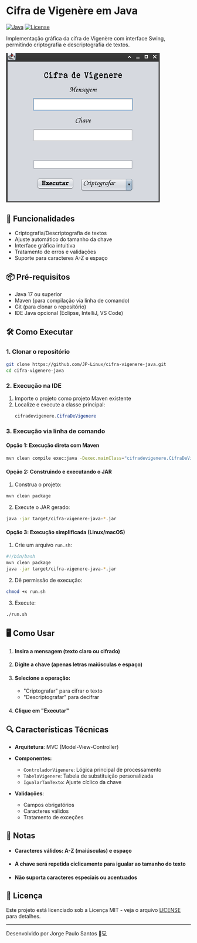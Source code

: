 # Cifra de Vigenère em Java

[![Java](https://img.shields.io/badge/Java-17%2B-blue.svg)](https://java.com)
[![License](https://img.shields.io/badge/License-MIT-green.svg)](https://opensource.org/licenses/MIT)

Implementação gráfica da cifra de Vigenère com interface Swing, permitindo criptografia e descriptografia de textos.

![Interface Vigenere](gif/Vigenere.gif) 

## 🚀 Funcionalidades

- Criptografia/Descriptografia de textos
- Ajuste automático do tamanho da chave
- Interface gráfica intuitiva
- Tratamento de erros e validações
- Suporte para caracteres A-Z e espaço

## 📦 Pré-requisitos

- Java 17 ou superior
- Maven (para compilação via linha de comando)
- Git (para clonar o repositório)
- IDE Java opcional (Eclipse, IntelliJ, VS Code)

## 🛠️ Como Executar

### 1. Clonar o repositório
```bash
git clone https://github.com/JP-Linux/cifra-vigenere-java.git
cd cifra-vigenere-java
```

### 2. Execução na IDE
1. Importe o projeto como projeto Maven existente
2. Localize e execute a classe principal:
   ```java
   cifradevigenere.CifraDeVigenere
   ```

### 3. Execução via linha de comando

#### Opção 1: Execução direta com Maven
```sh
mvn clean compile exec:java -Dexec.mainClass="cifradevigenere.CifraDeVigenere"
```

#### Opção 2: Construindo e executando o JAR
1. Construa o projeto:
```sh
mvn clean package
```

2. Execute o JAR gerado:
```sh
java -jar target/cifra-vigenere-java-*.jar
```

#### Opção 3: Execução simplificada (Linux/macOS)
1. Crie um arquivo `run.sh`:
```bash
#!/bin/bash
mvn clean package
java -jar target/cifra-vigenere-java-*.jar
```

2. Dê permissão de execução:
```bash
chmod +x run.sh
```

3. Execute:
```bash
./run.sh
```


## 🖥️ Como Usar

1. #### Insira a mensagem (texto claro ou cifrado)

2. #### Digite a chave (apenas letras maiúsculas e espaço)

3. #### Selecione a operação:

   - "Criptografar" para cifrar o texto
   - "Descriptografar" para decifrar

4. #### Clique em "Executar"

## 🔍 Características Técnicas

- **Arquitetura**: MVC (Model-View-Controller)
- **Componentes:**
  - `ControladorVigenere`: Lógica principal de processamento
  - `TabelaVigenere`: Tabela de substituição personalizada
  - `IgualarTamTexto`: Ajuste cíclico da chave

- **Validações**:
  - Campos obrigatórios
  - Caracteres válidos
  - Tratamento de exceções

## 📌 Notas

- #### Caracteres válidos: A-Z (maiúsculas) e espaço

- #### A chave será repetida ciclicamente para igualar ao tamanho do texto

- #### Não suporta caracteres especiais ou acentuados

## 📄 Licença

Este projeto está licenciado sob a Licença MIT - veja o arquivo [LICENSE](LICENSE) para detalhes.

---

Desenvolvido por Jorge Paulo Santos 👨💻
